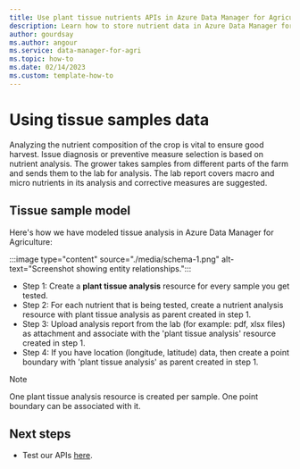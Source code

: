 ```yaml
---
title: Use plant tissue nutrients APIs in Azure Data Manager for Agriculture
description: Learn how to store nutrient data in Azure Data Manager for Agriculture
author: gourdsay
ms.author: angour
ms.service: data-manager-for-agri
ms.topic: how-to
ms.date: 02/14/2023
ms.custom: template-how-to
---
```


# Using tissue samples data

Analyzing the nutrient composition of the crop is vital to ensure good harvest. Issue diagnosis or preventive measure selection is based on nutrient analysis. The grower takes samples from different parts of the farm and sends them to the lab for analysis. The lab report covers macro and micro nutrients in its analysis and corrective measures are suggested. 

## Tissue sample model
Here's how we have modeled tissue analysis in Azure Data Manager for Agriculture:

:::image type="content" source="./media/schema-1.png" alt-text="Screenshot showing entity relationships.":::

* Step 1: Create a **plant tissue analysis** resource for every sample you get tested.
* Step 2: For each nutrient that is being tested, create a nutrient analysis resource with plant tissue analysis as parent created in step 1. 
* Step 3: Upload analysis report from the lab (for example: pdf, xlsx files) as attachment and associate with the 'plant tissue analysis' resource created in step 1. 
* Step 4: If you have location (longitude, latitude) data, then create a point boundary with 'plant tissue analysis' as parent created in step 1. 

> [!Note]
> One plant tissue analysis resource is created per sample. One point boundary can be associated with it.

## Next steps

* Test our APIs [here](/rest/api/data-manager-for-agri).
